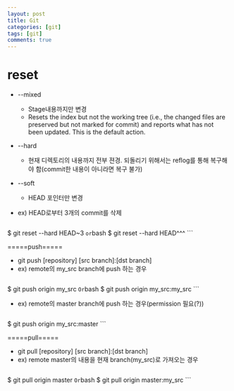 ```yaml
---
layout: post
title: Git
categories: [git]
tags: [git]
comments: true
--- 
```


# reset
  * --mixed
    * Stage내용까지만 변경
    * Resets the index but not the working tree (i.e., the changed files are preserved but not marked for commit) and reports what has not been updated. This is the default action.
  * --hard
    * 현재 디렉토리의 내용까지 전부 젼경. 되돌리기 위해서는 reflog를 통해 복구해야 함(commit한 내용이 아니라면 복구 불가)
  * --soft
    * HEAD 포인터만 변경

  * ex) HEAD로부터 3개의 commit를 삭제
    ```bash
$ git reset --hard HEAD~3
    ```
    or
    ```bash
$ git reset --hard HEAD^^^
    ```
      
=====push=====
  * git push [repository] [src branch]:[dst branch]
  * ex) remote의 my_src branch에 push 하는 경우
    ```bash
$ git push origin my_src
    ```
    Or
    ```bash
$ git push origin my_src:my_src
    ```
  * ex) remote의 master branch에 push 하는 경우(permission 필요(?)) 
    ```bash
$ git push origin my_src:master
    ```
    
=====pull=====
  * git pull [repository] [src branch]:[dst branch]
  * ex) remote master의 내용을 현재 branch(my_src)로 가져오는 경우 
    ```bash
$ git pull origin master
    ```
Or
    ```bash
$ git pull origin master:my_src
    ```


